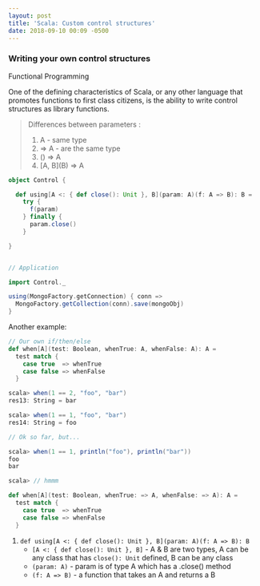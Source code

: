 ```yaml
---
layout: post
title: 'Scala: Custom control structures'
date: 2018-09-10 00:09 -0500
---
```


### Writing your own control structures



Functional Programming

One of the defining characteristics of Scala, or any other language that promotes functions to first class citizens, is the ability to write control structures as library functions.



> Differences between parameters :
>
> 1. A - same type
> 2. => A - are the same type
> 3. () => A
> 4. \[A, B\](B) => A

```scala
object Control {

  def using[A <: { def close(): Unit }, B](param: A)(f: A => B): B =
    try {
      f(param)
    } finally {
      param.close()
    }

}


// Application

import Control._

using(MongoFactory.getConnection) { conn =>
  MongoFactory.getCollection(conn).save(mongoObj)
}

```



Another example:

```scala
// Our own if/then/else 
def when[A](test: Boolean, whenTrue: A, whenFalse: A): A = 
  test match {
    case true  => whenTrue
    case false => whenFalse
  }

scala> when(1 == 2, "foo", "bar")
res13: String = bar

scala> when(1 == 1, "foo", "bar")
res14: String = foo

// Ok so far, but...

scala> when(1 == 1, println("foo"), println("bar"))
foo
bar

scala> // hmmm

def when[A](test: Boolean, whenTrue: => A, whenFalse: => A): A = 
  test match {
    case true  => whenTrue
    case false => whenFalse
  }
```





1. `def using[A <: { def close(): Unit }, B](param: A)(f: A => B): B`
   - `[A <: { def close(): Unit }, B]` - A & B are two types, A can be any class that has `close(): Unit` defined, B can be any class
   - `(param: A)` - param is of type A which has a .close() method
   - `(f: A => B)` - a function that takes an A and returns a B

